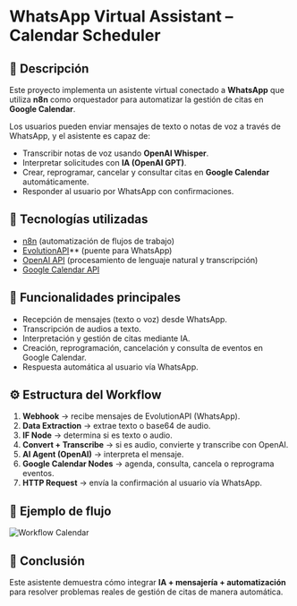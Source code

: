 # WhatsApp Virtual Assistant – Calendar Scheduler

## 📌 Descripción
Este proyecto implementa un asistente virtual conectado a **WhatsApp** que utiliza **n8n** como orquestador para automatizar la gestión de citas en **Google Calendar**.  

Los usuarios pueden enviar mensajes de texto o notas de voz a través de WhatsApp, y el asistente es capaz de:
- Transcribir notas de voz usando **OpenAI Whisper**.
- Interpretar solicitudes con **IA (OpenAI GPT)**.
- Crear, reprogramar, cancelar y consultar citas en **Google Calendar** automáticamente.
- Responder al usuario por WhatsApp con confirmaciones.

## 🚀 Tecnologías utilizadas
- [n8n](https://n8n.io/) (automatización de flujos de trabajo)
- [EvolutionAPI](https://github.com/)** (puente para WhatsApp)
- [OpenAI API](https://platform.openai.com/) (procesamiento de lenguaje natural y transcripción)
- [Google Calendar API](https://developers.google.com/calendar)

## 📂 Funcionalidades principales
- Recepción de mensajes (texto o voz) desde WhatsApp.
- Transcripción de audios a texto.
- Interpretación y gestión de citas mediante IA.
- Creación, reprogramación, cancelación y consulta de eventos en Google Calendar.
- Respuesta automática al usuario vía WhatsApp.

## ⚙️ Estructura del Workflow
1. **Webhook** → recibe mensajes de EvolutionAPI (WhatsApp).
2. **Data Extraction** → extrae texto o base64 de audio.
3. **IF Node** → determina si es texto o audio.
4. **Convert + Transcribe** → si es audio, convierte y transcribe con OpenAI.
5. **AI Agent (OpenAI)** → interpreta el mensaje.
6. **Google Calendar Nodes** → agenda, consulta, cancela o reprograma eventos.
7. **HTTP Request** → envía la confirmación al usuario vía WhatsApp.

## 📸 Ejemplo de flujo
![Workflow Calendar](./images/calendar-workflow.png)

## 📝 Conclusión
Este asistente demuestra cómo integrar **IA + mensajería + automatización** para resolver problemas reales de gestión de citas de manera automática.
